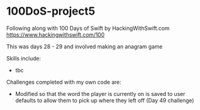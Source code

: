 # 100DoS-project5

Following along with 100 Days of Swift by HackingWithSwift.com https://www.hackingwithswift.com/100

This was days 28 - 29 and involved making an anagram game

Skills include:
- tbc

Challenges completed with my own code are:
- Modified so that the word the player is currently on is saved to user defaults to allow them to pick up where they left off (Day 49 challenge)
